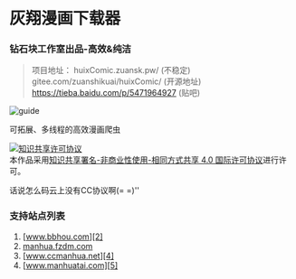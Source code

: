 # 灰翔漫画下载器
### 钻石块工作室出品-高效&纯洁
> 项目地址：
> huixComic.zuansk.pw/ (不稳定)  
> gitee.com/zuanshikuai/huixComic/ (开源地址)
> https://tieba.baidu.com/p/5471964927 (贴吧)

![guide][1]

可拓展、多线程的高效漫画爬虫
<p><a rel="license" href="http://creativecommons.org/licenses/by-nc-sa/4.0/"><img alt="知识共享许可协议" style="border-width:0" src="https://i.creativecommons.org/l/by-nc-sa/4.0/88x31.png" /></a><br />本作品采用<a rel="license" href="http://creativecommons.org/licenses/by-nc-sa/4.0/">知识共享署名-非商业性使用-相同方式共享 4.0 国际许可协议</a>进行许可。</p>
话说怎么码云上没有CC协议啊(= =)''

### 支持站点列表

 1. [www.bbhou.com][2]
 2. [manhua.fzdm.com][3]
 3. [www.ccmanhua.net][4]
 4. [www.manhuatai.com][5]

  [1]: https://gitee.com/zuanshikuai/huixComic/raw/master/guide.png
  [2]: http://www.bbhou.com/
  [3]: http://manhua.fzdm.com/
  [4]: http://www.ccmanhua.net/
  [5]: http://www.manhuatai.com/